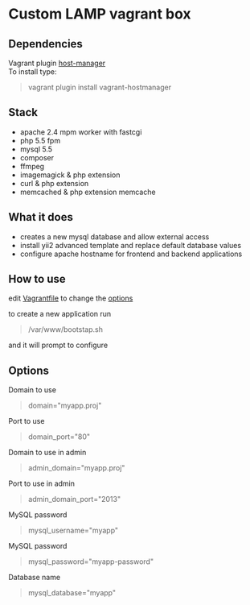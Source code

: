 
# Custom LAMP vagrant box
  
## Dependencies
Vagrant plugin [host-manager](https://github.com/smdahlen/vagrant-hostmanager )  
To install type:  
> vagrant plugin install vagrant-hostmanager  

## Stack  
+ apache 2.4 mpm worker with fastcgi  
+ php 5.5 fpm  
+ mysql 5.5  
+ composer  
+ ffmpeg  
+ imagemagick & php extension  
+ curl & php extension  
+ memcached & php extension memcache  

## What it does
+ creates a new mysql database and allow external access   
+ install yii2 advanced template and replace default database values  
+ configure apache hostname for frontend and backend applications   

## How to use

edit [Vagrantfile](https://github.com/gusnips/vagrant-yii2/blob/master/Vagrantfile) to change the [options](#options)   

to create a new application run   
>/var/www/bootstap.sh  

and it will prompt to configure   

## Options

Domain to use  
> domain="myapp.proj"   

Port to use  
> domain_port="80"  

Domain to use in admin  
> admin_domain="myapp.proj"  

Port to use in admin  
> admin_domain_port="2013"  

MySQL password  
> mysql_username="myapp"   

MySQL password  
> mysql_password="myapp-password"  

Database name   
> mysql_database="myapp"  
